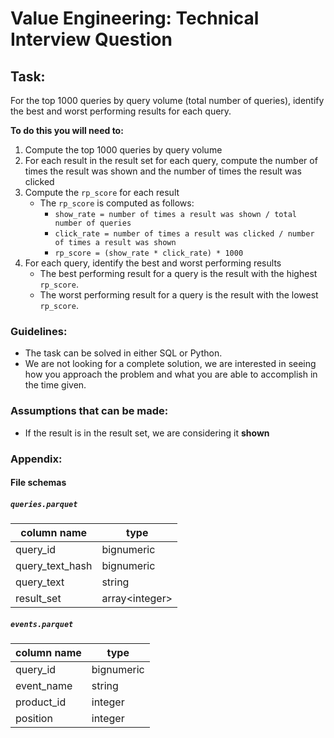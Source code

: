 # Value Engineering: Technical Interview Question

## Task:

For the top 1000 queries by query volume (total number of queries), identify the best and worst performing results for each query.

**To do this you will need to:**
1. Compute the top 1000 queries by query volume
2. For each result in the result set for each query, compute the number of times the result was shown and the number of times the result was clicked
3. Compute the `rp_score` for each result 
   - The `rp_score` is computed as follows:
      - `show_rate = number of times a result was shown / total number of queries`
      - `click_rate = number of times a result was clicked / number of times a result was shown`
      - `rp_score = (show_rate * click_rate) * 1000`
4. For each query, identify the best and worst performing results
   - The best performing result for a query is the result with the highest `rp_score`.
   - The worst performing result for a query is the result with the lowest `rp_score`.

### Guidelines:
- The task can be solved in either SQL or Python.
- We are not looking for a complete solution, we are interested in seeing how you approach the problem and what you are able to accomplish in the time given.

### Assumptions that can be made:
- If the result is in the result set, we are considering it **shown**

### Appendix:
#### File schemas
##### `queries.parquet`
| column name     | type             |
|-----------------|------------------|
| query_id        | bignumeric       |
| query_text_hash | bignumeric       |
| query_text      | string           |
| result_set      | array\<integer\> |

##### `events.parquet`
| column name | type       |
|-------------|------------|
| query_id    | bignumeric |
| event_name  | string     |
| product_id  | integer    |
| position    | integer    |
